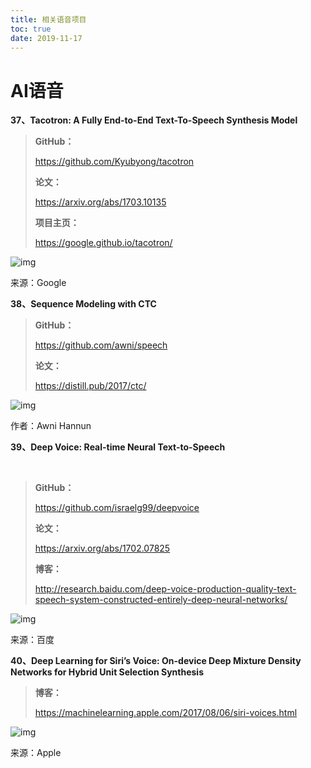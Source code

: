 ```yaml
---
title: 相关语音项目
toc: true
date: 2019-11-17
---
```

# **AI语音**

**37、Tacotron: A Fully End-to-End Text-To-Speech Synthesis Model** 



> **GitHub：**
>
> https://github.com/Kyubyong/tacotron
>
> **论文：**
>
> https://arxiv.org/abs/1703.10135
>
> **项目主页：**
>
> https://google.github.io/tacotron/



![img](https://mmbiz.qpic.cn/mmbiz_jpg/ptp8P184xjyl2yLZ4z4iaZhPCia7T73uxAHiag7khzbYNcp0WEn1zJbpicn8hH6dO7Dry8cX17ozxe5WP7hutBkgng/640?wx_fmt=jpeg&tp=webp&wxfrom=5&wx_lazy=1&wx_co=1)

来源：Google



**38、Sequence Modeling with CTC**



> **GitHub：**
>
> https://github.com/awni/speech
>
> **论文：**
>
> https://distill.pub/2017/ctc/



![img](https://mmbiz.qpic.cn/mmbiz_jpg/ptp8P184xjyl2yLZ4z4iaZhPCia7T73uxAB3XpbWibxQUeMxN4zBhVHiaawkmGFfd3N1A7WI6YzXF5L0dzOHB7Bib5w/640?wx_fmt=jpeg&tp=webp&wxfrom=5&wx_lazy=1&wx_co=1)

作者：Awni Hannun



**39、Deep Voice: Real-time Neural Text-to-Speech**

 

> **GitHub：**
>
> https://github.com/israelg99/deepvoice
>
> **论文：**
>
> https://arxiv.org/abs/1702.07825
>
> **博客：**
>
> http://research.baidu.com/deep-voice-production-quality-text-speech-system-constructed-entirely-deep-neural-networks/



![img](https://mmbiz.qpic.cn/mmbiz_png/ptp8P184xjyl2yLZ4z4iaZhPCia7T73uxAKLRQiaV0fOYmLw8o9TDmtBhbXGFaY3RGCM6zRPS1t9UlkIvoRibJpwOQ/640?wx_fmt=png&tp=webp&wxfrom=5&wx_lazy=1&wx_co=1)

来源：百度



**40、Deep Learning for Siri’s Voice: On-device Deep Mixture Density Networks for Hybrid Unit Selection Synthesis**



> **博客：**
>
> https://machinelearning.apple.com/2017/08/06/siri-voices.html



![img](https://mmbiz.qpic.cn/mmbiz_png/ptp8P184xjyl2yLZ4z4iaZhPCia7T73uxACicJYetFjQcn7SMSEI7QeNElKCmzft2HRxATspohdxibricEthyfJiczibQ/640?wx_fmt=png&tp=webp&wxfrom=5&wx_lazy=1&wx_co=1)

来源：Apple


  
